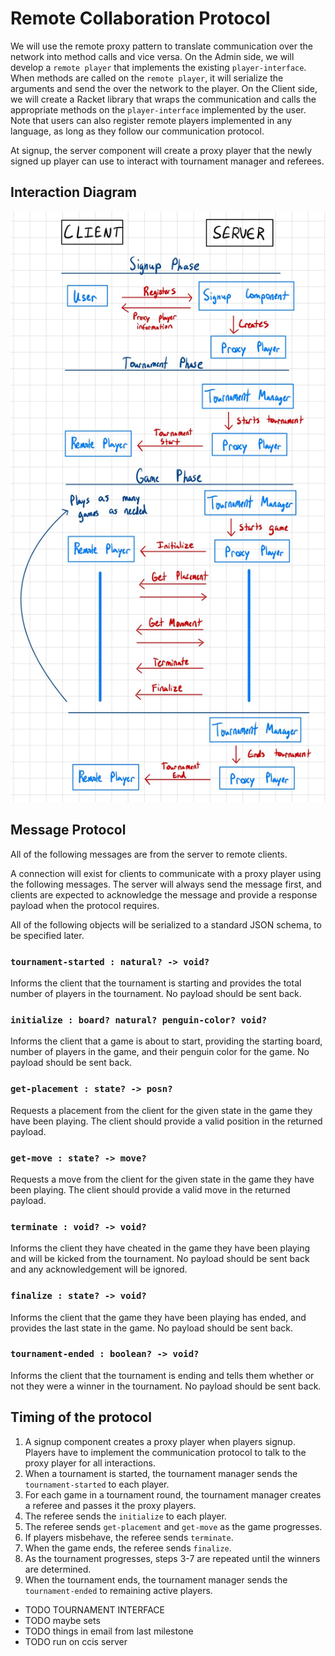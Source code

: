 # Remote Collaboration Protocol

We will use the remote proxy pattern to translate communication over the network into method calls
and vice versa. On the Admin side, we will develop a `remote player` that implements the existing
`player-interface`. When methods are called on the `remote player`, it will serialize the
arguments and send the over the network to the player. On the Client side, we will create a Racket
library that wraps the communication and calls the appropriate methods on the `player-interface`
implemented by the user. Note that users can also register remote players implemented in any
language, as long as they follow our communication protocol.

At signup, the server component will create a proxy player that the newly signed up player can use
to interact with tournament manager and referees.

## Interaction Diagram

<img src="./remote-diagram.jpg" width="700"/>

## Message Protocol

All of the following messages are from the server to remote clients.

A connection will exist for clients to communicate with a proxy player using the following messages.
The server will always send the message first, and clients are expected to acknowledge the message
and provide a response payload when the protocol requires.

All of the following objects will be serialized to a standard JSON schema, to be specified later.

### `tournament-started : natural? -> void?`

Informs the client that the tournament is starting and provides the total number of players in the
tournament. No payload should be sent back.

### `initialize : board? natural? penguin-color? void?`

Informs the client that a game is about to start, providing the starting board, number of players in
the game, and their penguin color for the game. No payload should be sent back.

### `get-placement : state? -> posn?`

Requests a placement from the client for the given state in the game they have been playing. The
client should provide a valid position in the returned payload.

### `get-move : state? -> move?`

Requests a move from the client for the given state in the game they have been playing. The client
should provide a valid move in the returned payload.

### `terminate : void? -> void?`

Informs the client they have cheated in the game they have been playing and will be kicked from the
tournament. No payload should be sent back and any acknowledgement will be ignored.

### `finalize : state? -> void?`

Informs the client that the game they have been playing has ended, and provides the last state in
the game. No payload should be sent back.

### `tournament-ended : boolean? -> void?`

Informs the client that the tournament is ending and tells them whether or not they were a winner in
the tournament. No payload should be sent back.

## Timing of the protocol

1. A signup component creates a proxy player when players signup. Players have to implement the communication protocol to talk to the proxy player for all interactions.
2. When a tournament is started, the tournament manager sends the `tournament-started` to each player.
3. For each game in a tournament round, the tournament manager creates a referee and passes it the proxy players.
4. The referee sends the `initialize` to each player.
5. The referee sends `get-placement` and `get-move` as the game progresses.
6. If players misbehave, the referee sends `terminate`.
7. When the game ends, the referee sends `finalize`.
8. As the tournament progresses, steps 3-7 are repeated until the winners are determined.
9. When the tournament ends, the tournament manager sends the `tournament-ended` to remaining active players.

- TODO TOURNAMENT INTERFACE
- TODO maybe sets
- TODO things in email from last milestone
- TODO run on ccis server
